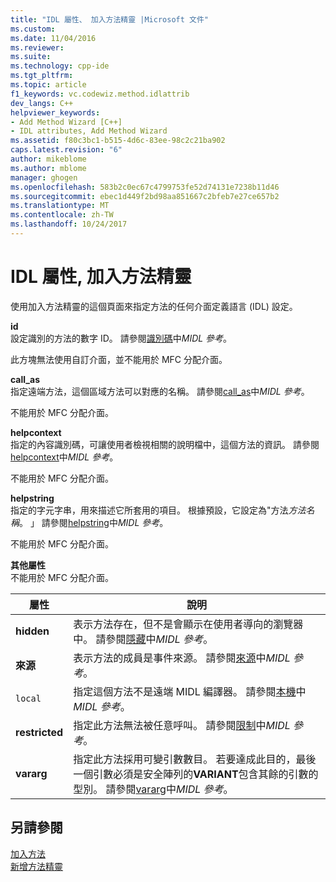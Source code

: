 ```yaml
---
title: "IDL 屬性、 加入方法精靈 |Microsoft 文件"
ms.custom: 
ms.date: 11/04/2016
ms.reviewer: 
ms.suite: 
ms.technology: cpp-ide
ms.tgt_pltfrm: 
ms.topic: article
f1_keywords: vc.codewiz.method.idlattrib
dev_langs: C++
helpviewer_keywords:
- Add Method Wizard [C++]
- IDL attributes, Add Method Wizard
ms.assetid: f80c3bc1-b515-4d6c-83ee-98c2c21ba902
caps.latest.revision: "6"
author: mikeblome
ms.author: mblome
manager: ghogen
ms.openlocfilehash: 583b2c0ec67c4799753fe52d74131e7238b11d46
ms.sourcegitcommit: ebec1d449f2bd98aa851667c2bfeb7e27ce657b2
ms.translationtype: MT
ms.contentlocale: zh-TW
ms.lasthandoff: 10/24/2017
---
```

# <a name="idl-attributes-add-method-wizard"></a>IDL 屬性, 加入方法精靈
使用加入方法精靈的這個頁面來指定方法的任何介面定義語言 (IDL) 設定。  
  
 **id**  
 設定識別的方法的數字 ID。 請參閱[識別碼](http://msdn.microsoft.com/library/windows/desktop/aa367040)中*MIDL 參考*。  
  
 此方塊無法使用自訂介面，並不能用於 MFC 分配介面。  
  
 **call_as**  
 指定遠端方法，這個區域方法可以對應的名稱。 請參閱[call_as](http://msdn.microsoft.com/library/windows/desktop/aa366748)中*MIDL 參考*。  
  
 不能用於 MFC 分配介面。  
  
 **helpcontext**  
 指定的內容識別碼，可讓使用者檢視相關的說明檔中，這個方法的資訊。 請參閱[helpcontext](http://msdn.microsoft.com/library/windows/desktop/aa366851)中*MIDL 參考*。  
  
 不能用於 MFC 分配介面。  
  
 **helpstring**  
 指定的字元字串，用來描述它所套用的項目。 根據預設，它設定為"方法*方法名稱*。 」 請參閱[helpstring](http://msdn.microsoft.com/library/windows/desktop/aa366856)中*MIDL 參考*。  
  
 不能用於 MFC 分配介面。  
  
 **其他屬性**  
 不能用於 MFC 分配介面。  
  
|屬性|說明|  
|---------------|-----------------|  
|**hidden**|表示方法存在，但不是會顯示在使用者導向的瀏覽器中。 請參閱[隱藏](http://msdn.microsoft.com/library/windows/desktop/aa366861)中*MIDL 參考*。|  
|**來源**|表示方法的成員是事件來源。 請參閱[來源](http://msdn.microsoft.com/library/windows/desktop/aa367166)中*MIDL 參考*。|  
|`local`|指定這個方法不是遠端 MIDL 編譯器。 請參閱[本機](http://msdn.microsoft.com/library/windows/desktop/aa367071)中*MIDL 參考*。|  
|**restricted**|指定此方法無法被任意呼叫。 請參閱[限制](http://msdn.microsoft.com/library/windows/desktop/aa367157)中*MIDL 參考*。|  
|**vararg**|指定此方法採用可變引數數目。 若要達成此目的，最後一個引數必須是安全陣列的**VARIANT**包含其餘的引數的型別。 請參閱[vararg](http://msdn.microsoft.com/library/windows/desktop/aa367304)中*MIDL 參考*。|  
  
## <a name="see-also"></a>另請參閱  
 [加入方法](../ide/adding-a-method-visual-cpp.md)   
 [新增方法精靈](../ide/add-method-wizard.md)